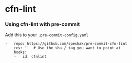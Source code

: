 cfn-lint
========

### Using cfn-lint with pre-commit

Add this to your `.pre-commit-config.yaml`

    -   repo: https://github.com/speshak/pre-commit-cfn-lint
        rev: ''  # Use the sha / tag you want to point at
        hooks:
        -   id: cfnlint
